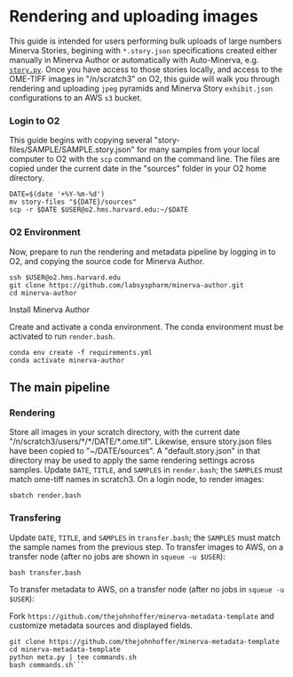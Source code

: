 # Rendering and uploading images

This guide is intended for users performing bulk uploads of large numbers Minerva Stories, begining with `*.story.json` specifications created either manually in Minerva Author or automatically with Auto-Minerva, e.g. [`story.py`](https://github.com/labsyspharm/mcmicro/blob/master/modules/ext/story.py). Once you have access to those stories locally, and access to the OME-TIFF images in "/n/scratch3" on O2, this guide will walk you through rendering and uploading `jpeg` pyramids and Minerva Story `exhibit.json` configurations to an AWS `s3` bucket.

### Login to O2 

This guide begins with copying several "story-files/SAMPLE/SAMPLE.story.json" for many samples from your local computer to O2 with the `scp` command on the command line. The files are copied under the current date in the "sources" folder in your O2 home directory.

```
DATE=$(date '+%Y-%m-%d')
mv story-files "${DATE}/sources"
scp -r $DATE $USER@o2.hms.harvard.edu:~/$DATE
```

### O2 Environment 

Now, prepare to run the rendering and metadata pipeline by logging in to O2, and copying the source code for Minerva Author.

```
ssh $USER@o2.hms.harvard.edu
git clone https://github.com/labsyspharm/minerva-author.git
cd minerva-author
```

Install Minerva Author

Create and activate a conda environment. The conda environment must be activated to run `render.bash`.

```
conda env create -f requirements.yml
conda activate minerva-author
```

## The main pipeline

### Rendering

Store all images in your scratch directory, with the current date "/n/scratch3/users/\*/\*/DATE/\*.ome.tif". Likewise, ensure story.json files have been copied to "\~/DATE/sources". A "default.story.json" in that directory may be used to apply the same rendering settings across samples. Update `DATE`, `TITLE`, and `SAMPLES` in `render.bash`; the `SAMPLES` must match ome-tiff names in scratch3. On a login node, to render images:

```
sbatch render.bash
```

### Transfering

Update `DATE`, `TITLE`, and `SAMPLES` in `transfer.bash`; the `SAMPLES` must match the sample names from the previous step. To transfer images to AWS, on a transfer node (after no jobs are shown in `squeue -u $USER`):

```
bash transfer.bash
```

To transfer metadata to AWS, on a transfer node (after no jobs in `squeue -u $USER`):

Fork `https://github.com/thejohnhoffer/minerva-metadata-template` and customize metadata sources and displayed fields.

```cd metadata
git clone https://github.com/thejohnhoffer/minerva-metadata-template
cd minerva-metadata-template
python meta.py | tee commands.sh
bash commands.sh```
